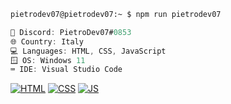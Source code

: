 ```zsh
pietrodev07@pietrodev07:~ $ npm run pietrodev07
```

```csharp
🎯 Discord: PietroDev07#0853
🌐 Country: Italy
💻 Languages: HTML, CSS, JavaScript
🪟 OS: Windows 11
⌨️ IDE: Visual Studio Code
```

[![HTML](https://skillicons.dev/icons?i=html)](https://skillicons.dev)
[![CSS](https://skillicons.dev/icons?i=css)](https://skillicons.dev)
[![JS](https://skillicons.dev/icons?i=js)](https://skillicons.dev)
